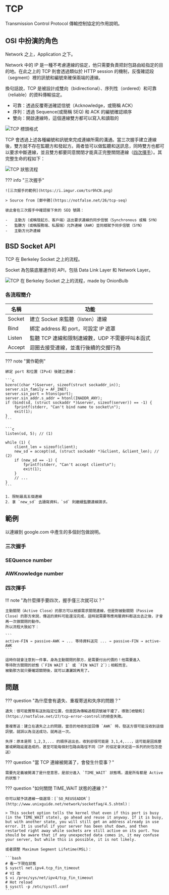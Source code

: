 # TCP

Transmission Control Protocol 傳輸控制協定的作用說明。

## OSI 中扮演的角色

Network 之上，Application 之下。

Network 中的 IP 是一種不考慮連線的協定，他只需要負責把封包路由給指定的目的地。在此之上的 TCP
則會透過類似於 HTTP session 的機制，反復確認段（segment）裡的訊號和編號來確保兩端的連線。

換句話說，TCP 是被設計成雙向（bidirectional）、序列性（ordered）和可靠（reliable）的資料傳輸協定。

-   可靠：透過反覆寄送確認信號（Acknowledge，或簡稱 ACK）
-   序列：透過 Sequence(或簡稱 SEQ) 和 ACK 的編號確認順序
-   雙向：開啟連線時，這個連線雙方都可以寫入和讀取的

![TCP 標頭格式](https://i.imgur.com/3nh6DOI.png)

TCP 會透過上述各種編號和訊號來完成連線所需的溝通。當三次握手建立連線後，雙方就不存在監聽方和發起方。兩者皆可以做監聽和送訊息，同時雙方也都可以要求中斷連線，並且雙方都要同意關閉才能真正完整關閉連線（[四次揮手](#_5)）。其完整生命的程如下：

![TCP 狀態流程](https://imgur.com/jeS7mge.png)

??? info "三次握手"

    ![三次握手的範例](https://i.imgur.com/tsr9hCN.png)

    > Source from [鄭中勝](https://notfalse.net/26/tcp-seq)

    彼此會在三次握手中確認接下來的 SEQ 號碼：

    -   主動方（或稱發起方、客戶端）送出要求連線的同步信號（Synchronous 或稱 SYN）
    -   監聽方（或稱服務端、私服端）允許連線（AWK）並同樣賦予同步信號（SYN）
    -   主動方允許連線

## BSD Socket API

TCP 在 Berkeley Socket 之上的流程。

Socket 為包裝底層運作的 API，包括 Data Link Layer 和 Network Layer。

![TCP 在 Berkeley Socket 之上的流程，made by OnionBulb](https://i.imgur.com/oZrUYJQ.png)

### 各流程簡介

| 名稱   | 功能                                            |
| ------ | ----------------------------------------------- |
| Socket | 建立 Socket 來監聽（listen）連線                |
| Bind   | 綁定 address 和 port，可設定 IP 遮罩            |
| Listen | 監聽 TCP 連線和限制連線數，UDP 不需要呼叫本函式 |
| Accept | 迴圈去接受連線，並進行後續的交握行為            |

??? note "實作範例"

    綁定 port 和位置（IPv4）後建立連線：

    ```c
    bzero((char *)&server, sizeof(struct sockaddr_in));
    server.sin_family = AF_INET;
    server.sin_port = htons(port);
    server.sin_addr.s_addr = htonl(INADDR_ANY);
    if (bind(sd, (struct sockaddr *)&server, sizeof(server)) == -1) {
        fprintf(stderr, "Can't bind name to socket\n");
        exit(1);
    }
    ```

    ```c
    listen(sd, 5); // (1)

    while (1) {
        client_len = sizeof(client);
        new_sd = accept(sd, (struct sockaddr *)&client, &client_len); // (2)
        if (new_sd == -1) {
            fprintf(stderr, "Can't accept client\n");
            exit(1);
        }
        // ...
    }
    ```

    1. 限制最高五個連線
    2. 拿 `new_sd` 去讀寫資料，`sd` 則繼續監聽連線請求。

## 範例

以連線到 google.com 中產生的多個封包做說明。

### 三次握手

### SEQuence number

### AWKnowledge number

### 四次揮手

!!! note "為什麼揮手要四次，握手僅三次就可以？"

    主動關閉（Active Close）的那方可以根據需求關閉連線，但是對被動關閉（Passive Close）的那方來說，傳送的資料可能還沒完成，這時就需要等應用層資料都送出去之後，才會再一次做關閉的動作。
    所以流程大致如下：

    ```
    active-FIN → passive-AWK → ... 等待資料送完 ... → passive-FIN → active-AWK
    ```

    這時你就會注意到一件事，身為主動關閉的那方，是需要付出代價的！他需要進入
    等待對方關閉的狀態（`FIN WAIT 1` 或 `FIN WAIT 2`）；相較而言，
    被動那方就只要確認關閉後，就可以瀟灑說再見了。

## 問題

??? question "為什麼會有遺失、重複寄送和失序的問題？"

    遺失：很可能實際有送到指定位置，但是因為傳輸過程訊號被干擾了，導致[檢驗和](https://notfalse.net/27/tcp-error-control)的檢查失敗。

    重複寄送：建立在遺失之上的問題，當目的地收到並回傳 `AWK` 時，發送方很可能沒收到這個訊號，就誤以為沒送成功，就再送一次。

    失序：原本是照 1,2,3,... 的順序送出去，收到卻很可能是 3,1,4,...，這可能是因爲壅塞或網路延遲造成的，甚至可能每個封包路由路徑不同（IP 的協定會決定這一系列的封包怎麼送）

??? question "當 TCP 連線被開滿了，會發生什麼事？"

    需要先定義被開滿了是什麼意思，是部分進入 `TIME_WAIT` 狀態嗎，還是所有都是 Active 的狀態？

??? question "如何關閉 TIME_WAIT 狀態的連線？"

    你可以賦予該連線一個選項：[`SO_REUSEADDR`](http://www.unixguide.net/network/socketfaq/4.5.shtml)：

    > This socket option tells the kernel that even if this port is busy (in the TIME_WAIT state), go ahead and reuse it anyway. If it is busy, but with another state, you will still get an address already in use error. It is useful if your server has been shut down, and then restarted right away while sockets are still active on its port. You should be aware that if any unexpected data comes in, it may confuse your server, but while this is possible, it is not likely.

    或者調整 Maximum Segment Lifetime(MSL)：
    
    ```bash
    # 看一下現在狀態
    $ sysctl net.ipv4.tcp_fin_timeout
    # VI 改
    $ vi /proc/sys/net/ipv4/tcp_fin_timeout
    # Hot reload
    $ sysctl -p /etc/sysctl.conf
    ```
